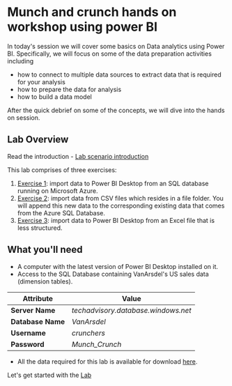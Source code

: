 # Munch and crunch hands on workshop using power BI

In today's session we will cover some basics on Data analytics using Power BI. 
Specifically, we will focus on some of the data preparation activities including 

- how to connect to multiple data sources to extract data that is required for your analysis
- how to prepare the data for analysis
- how to build a data model

After the quick debrief on some of the concepts, we will dive into the hands on session.

## Lab Overview

Read the introduction - [Lab scenario introduction](https://github.com/BDO-Australia/MunchAndCrunch/blob/master/Session2/1.%20Lab%20Introduction.md) 

This lab comprises of three exercises:

1. [Exercise 1](https://github.com/BDO-Australia/MunchAndCrunch/blob/master/Session2/2.%20Exercise-1.md): import data to Power BI Desktop from an SQL database running on Microsoft Azure. 
2. [Exercise 2](https://github.com/BDO-Australia/MunchAndCrunch/blob/master/Session2/3.%20Exercise-2.md): import data from CSV files which resides in a file folder. You will append this new data to the corresponding existing data that comes from the Azure SQL Database. 
3. [Exercise 3](https://github.com/BDO-Australia/MunchAndCrunch/blob/master/Session2/4.%20Exercise-3.md): import data to Power BI Desktop from an Excel file that is less structured. 

## What you'll need

- A computer with the latest version of Power BI Desktop installed on it.
- Access to the SQL Database containing VanArsdel's US sales data (dimension tables).

Attribute | Value
--- | --- 
**Server Name** |*techadvisory.database.windows.net*
**Database Name** |*VanArsdel*
**Username**| *crunchers*
**Password**| *Munch_Crunch*

- All the data required for this lab is available for download [here](https://github.com/BDO-Australia/MunchAndCrunch/tree/master/Session2/Data).

Let's get started with the [Lab](https://github.com/BDO-Australia/MunchAndCrunch/blob/master/Session2/1.%20Lab%20Introduction.md)